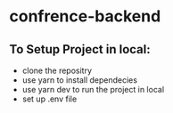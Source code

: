 # confrence-backend

## To Setup Project in local:

- clone the repositry 
- use yarn to install dependecies
- use yarn dev to run the project in local
- set up .env file

